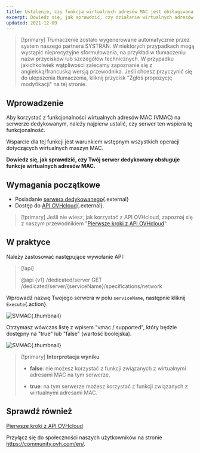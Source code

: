 ```yaml
---
title: Ustalenie, czy funkcja wirtualnych adresów MAC jest obsługiwana na serwerze dedykowanym
excerpt: Dowiedz się, jak sprawdzić, czy działanie wirtualnych adresów MAC jest obsługiwane na serwerze dedykowanym przez API OVHcloud
updated: 2021-12-09
---
```


> [!primary]
> Tłumaczenie zostało wygenerowane automatycznie przez system naszego partnera SYSTRAN. W niektórych przypadkach mogą wystąpić nieprecyzyjne sformułowania, na przykład w tłumaczeniu nazw przycisków lub szczegółów technicznych. W przypadku jakichkolwiek wątpliwości zalecamy zapoznanie się z angielską/francuską wersją przewodnika. Jeśli chcesz przyczynić się do ulepszenia tłumaczenia, kliknij przycisk "Zgłóś propozycję modyfikacji" na tej stronie.
>

## Wprowadzenie

Aby korzystać z funkcjonalności wirtualnych adresów MAC (VMAC) na serwerze dedykowanym, należy najpierw ustalić, czy serwer ten wspiera tę funkcjonalność.

Wsparcie dla tej funkcji jest warunkiem wstępnym wszystkich operacji dotyczących wirtualnych maszyn MAC.

**Dowiedz się, jak sprawdzić, czy Twój serwer dedykowany obsługuje funkcje wirtualnych adresów MAC.**

## Wymagania początkowe

- Posiadanie [serwera dedykowanego](/links/bare-metal/bare-metal){.external}
- Dostęp do [API OVHcloud](https://api.ovh.com/){.external}.

> [!primary]
> Jeśli nie wiesz, jak korzystać z API OVHcloud, zapoznaj się z naszym przewodnikiem "[Pierwsze kroki z API OVHcloud](/pages/manage_and_operate/api/first-steps)".

## W praktyce

Należy zastosować następujące wywołanie API:

> [!api]
>
> @api {v1} /dedicated/server GET /dedicated/server/{serviceName}/specifications/network
>

Wprowadź nazwę Twojego serwera w polu `serviceName`, następnie kliknij `Execute`{.action}.

![SVMAC](images/support_virtual_mac_02.png){.thumbnail}

Otrzymasz wówczas listę z wpisem "vmac / supported", który będzie dostępny na "true" lub "false" (wartość boolejska).

![SVMAC](images/support_virtual_mac_04.png){.thumbnail}

> [!primary]
> **Interpretacja wyniku**
>
> - **false**: nie możesz korzystać z funkcji związanych z wirtualnymi adresami MAC na tym serwerze.
>
> - **true**: na tym serwerze możesz korzystać z funkcji związanych z wirtualnymi adresami MAC.
>

## Sprawdź również

[Pierwsze kroki z API OVHcloud](/pages/manage_and_operate/api/first-steps)

Przyłącz się do społeczności naszych użytkowników na stronie <https://community.ovh.com/en/>.